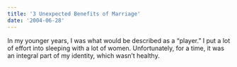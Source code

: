 ```yaml
---
title: '3 Unexpected Benefits of Marriage'
date: '2004-06-28'
---
```

In my younger years, I was what would be described as a “player.” I put a lot of effort into sleeping with a lot of women. Unfortunately, for a time, it was an integral part of my identity, which wasn’t healthy.
